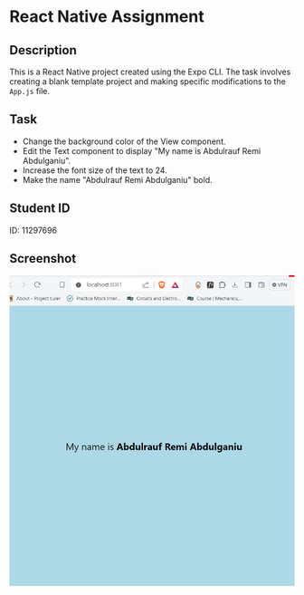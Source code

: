 # React Native Assignment

## Description
This is a React Native project created using the Expo CLI. The task involves creating a blank template project and making specific modifications to the `App.js` file.

## Task
- Change the background color of the View component.
- Edit the Text component to display "My name is Abdulrauf Remi Abdulganiu".
- Increase the font size of the text to 24.
- Make the name "Abdulrauf Remi Abdulganiu" bold.

## Student ID
ID: 11297696

## Screenshot

![App](<Screenshot 2024-05-26 150044.png>)

